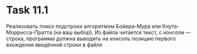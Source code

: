 # Task 11.1
Реализовать поиск подстроки алгоритмом Бойера-Мура или Кнута-Моррисса-Пратта (на ваш выбор). Из файла читается текст, с консоли — строка, программа должна выводить на консоль позицию первого вхождения введённой строки в файле